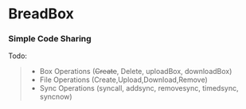 # BreadBox
### Simple Code Sharing

Todo:
> * Box Operations (<strike>Create</strike>, Delete, uploadBox, downloadBox)
> * File Operations (Create,Upload,Download,Remove)
> * Sync Operations (syncall, addsync, removesync, timedsync, syncnow)